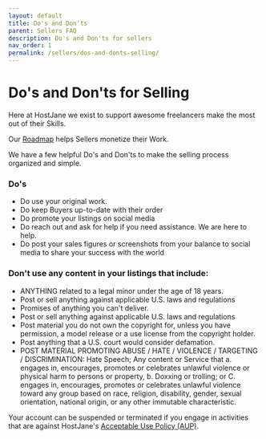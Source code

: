 ```yaml
---
layout: default
title: Do's and Don'ts
parent: Sellers FAQ
description: Do's and Don'ts for sellers
nav_order: 1
permalink: /sellers/dos-and-donts-selling/
---
```


# Do's and Don'ts for Selling

Here at HostJane we exist to support awesome freelancers make the most out of their Skills. 

<span class="green">Our [Roadmap](/marketplace-faq/hostjane-roadmap/) helps Sellers monetize their Work.</span>

We have a few helpful Do's and Don'ts to make the selling process organized and simple.

### Do's

* Do use your original work.
* Do keep Buyers up-to-date with their order
* Do promote your listings on social media
* Do reach out and ask for help if you need assistance. We are here to help.
* Do post your sales figures or screenshots from your balance to social media to share your success with the world

### Don't use any content in your listings that include:

* ANYTHING related to a legal minor under the age of 18 years.
* Post or sell anything against applicable U.S. laws and regulations
* Promises of anything you can't deliver.
* Post or sell anything against applicable U.S. laws and regulations
* Post material you do not own the copyright for, unless you have permission, a model release or a use license from the copyright holder.
* Post anything that a U.S. court would consider defamation.
* POST MATERIAL PROMOTING ABUSE / HATE / VIOLENCE / TARGETING / DISCRIMINATION: Hate Speech; Any content or Service that a. engages in, encourages, promotes or celebrates unlawful violence or physical harm to persons or property, b. Doxxing or trolling; or C. engages in, encourages, promotes or celebrates unlawful violence toward any group based on race, religion, disability, gender, sexual orientation, national origin, or any other immutable characteristic.

<span class="purple">Your account can be suspended or terminated if you engage in activities that are against HostJane's [Acceptable Use Policy (AUP)](https://www.hostjane.com/legal/use-policy/).</span>
